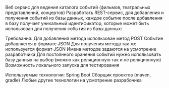 Веб сервис для ведения каталога событий (фильмов, театральных представлений, концертов)
Разработать REST-сервис, для добавления и получения событий из базы данных, 
каждое событие после добавления в базу получает уникальный идентификатор, 
которые может быть использован для получения события из базы данных:

Требования:
    Для добавления метода использован метод POST
    Событие добавляется в формате JSON
    Для получения метода так же используется формат JSON
    Имена методов задаются на усмотрение разработчика
    Для постоянного хранения событий нужно использовать базу данных на выбор (можно как реляционную так и не реляционную)
    Возможность локального запуска для тестирования

Используемые технологии:
    Spring Boot
    Сборщик проектов (maven, gradle)
    Любые другие технологии на усмотрение разрабочика
